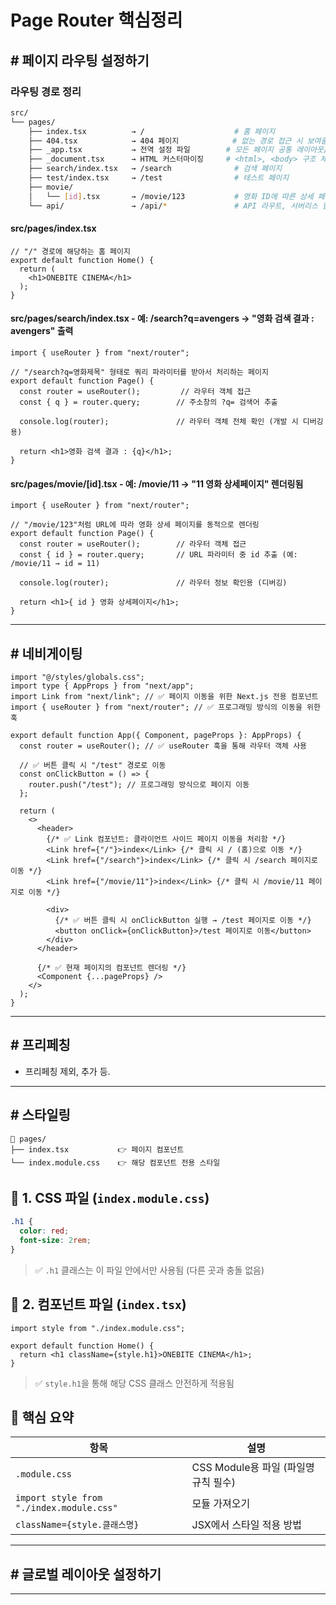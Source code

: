 # Page Router 핵심정리

## # 페이지 라우팅 설정하기
### 라우팅 경로 정리
```bash
src/
└── pages/
    ├── index.tsx          → /                    # 홈 페이지
    ├── 404.tsx            → 404 페이지            # 없는 경로 접근 시 보여줄 커스텀 에러 페이지
    ├── _app.tsx           → 전역 설정 파일        # 모든 페이지 공통 레이아웃/스타일 설정
    ├── _document.tsx      → HTML 커스터마이징     # <html>, <body> 구조 제어 (서버사이드 전용)
    ├── search/index.tsx   → /search              # 검색 페이지
    ├── test/index.tsx     → /test                # 테스트 페이지
    ├── movie/
    │   └── [id].tsx       → /movie/123           # 영화 ID에 따른 상세 페이지 (동적 라우팅)
    └── api/               → /api/*               # API 라우트, 서버리스 함수 위치

```

#### src/pages/index.tsx
```tsx
// "/" 경로에 해당하는 홈 페이지
export default function Home() {
  return (
    <h1>ONEBITE CINEMA</h1>
  );
}
```

#### src/pages/search/index.tsx - 예: /search?q=avengers → "영화 검색 결과 : avengers" 출력
```tsx
import { useRouter } from "next/router";

// "/search?q=영화제목" 형태로 쿼리 파라미터를 받아서 처리하는 페이지
export default function Page() {
  const router = useRouter();         // 라우터 객체 접근
  const { q } = router.query;        // 주소창의 ?q= 검색어 추출

  console.log(router);               // 라우터 객체 전체 확인 (개발 시 디버깅용)

  return <h1>영화 검색 결과 : {q}</h1>;
}
```

#### src/pages/movie/[id].tsx -  예: /movie/11 → "11 영화 상세페이지" 렌더링됨
```tsx
import { useRouter } from "next/router";

// "/movie/123"처럼 URL에 따라 영화 상세 페이지를 동적으로 렌더링
export default function Page() {
  const router = useRouter();        // 라우터 객체 접근
  const { id } = router.query;       // URL 파라미터 중 id 추출 (예: /movie/11 → id = 11)

  console.log(router);               // 라우터 정보 확인용 (디버깅)

  return <h1>{ id } 영화 상세페이지</h1>;
}
```



---

## # 네비게이팅
```tsx
import "@/styles/globals.css";
import type { AppProps } from "next/app";
import Link from "next/link"; // ✅ 페이지 이동을 위한 Next.js 전용 컴포넌트
import { useRouter } from "next/router"; // ✅ 프로그래밍 방식의 이동을 위한 훅

export default function App({ Component, pageProps }: AppProps) {
  const router = useRouter(); // ✅ useRouter 훅을 통해 라우터 객체 사용

  // ✅ 버튼 클릭 시 "/test" 경로로 이동
  const onClickButton = () => {
    router.push("/test"); // 프로그래밍 방식으로 페이지 이동
  };

  return (
    <>
      <header>
        {/* ✅ Link 컴포넌트: 클라이언트 사이드 페이지 이동을 처리함 */}
        <Link href={"/"}>index</Link> {/* 클릭 시 / (홈)으로 이동 */}
        <Link href={"/search"}>index</Link> {/* 클릭 시 /search 페이지로 이동 */}
        <Link href={"/movie/11"}>index</Link> {/* 클릭 시 /movie/11 페이지로 이동 */}

        <div>
          {/* ✅ 버튼 클릭 시 onClickButton 실행 → /test 페이지로 이동 */}
          <button onClick={onClickButton}>/test 페이지로 이동</button>
        </div>
      </header>

      {/* ✅ 현재 페이지의 컴포넌트 렌더링 */}
      <Component {...pageProps} />
    </>
  );
}
```

---

## # 프리페칭
- 프리페칭 제외, 추가 등.

---

## # 스타일링
```
📁 pages/
├── index.tsx           👉 페이지 컴포넌트
└── index.module.css    👉 해당 컴포넌트 전용 스타일
```


## 🧾 1. CSS 파일 (`index.module.css`)

```css
.h1 {
  color: red;
  font-size: 2rem;
}
```

> ✅ `.h1` 클래스는 이 파일 안에서만 사용됨 (다른 곳과 충돌 없음)


## 🧩 2. 컴포넌트 파일 (`index.tsx`)

```tsx
import style from "./index.module.css";

export default function Home() {
  return <h1 className={style.h1}>ONEBITE CINEMA</h1>;
}
```

> ✅ `style.h1`을 통해 해당 CSS 클래스 안전하게 적용됨


## 📌 핵심 요약

| 항목 | 설명 |
|------|------|
| `.module.css` | CSS Module용 파일 (파일명 규칙 필수) |
| `import style from "./index.module.css"` | 모듈 가져오기 |
| `className={style.클래스명}` | JSX에서 스타일 적용 방법 |




---

## # 글로벌 레이아웃 설정하기

---

## # 
